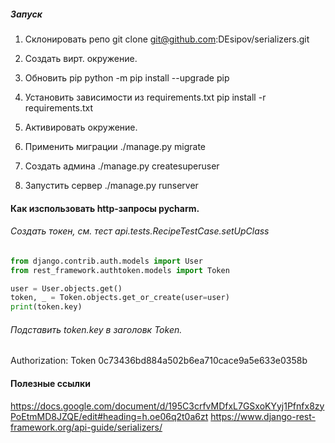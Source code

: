 ##### Запуск

1. Склонировать репо 
git clone git@github.com:DEsipov/serializers.git

1. Создать вирт. окружение.

1. Обновить pip
python -m pip install --upgrade pip

1. Установить зависимости из requirements.txt
pip install -r requirements.txt

1. Активировать окружение.

1. Применить миграции 
./manage.py migrate

1. Создать админа
./manage.py createsuperuser

1. Запустить сервер
./manage.py runserver


#### Как изспользовать http-запросы pycharm.


###### Создать токен, см. тест api.tests.RecipeTestCase.setUpClass

```python
from django.contrib.auth.models import User
from rest_framework.authtoken.models import Token

user = User.objects.get()
token, _ = Token.objects.get_or_create(user=user)
print(token.key)
```

###### Подставить token.key в заголовк Token.
Authorization: Token 0c73436bd884a502b6ea710cace9a5e633e0358b



#### Полезные ссылки
https://docs.google.com/document/d/195C3crfvMDfxL7GSxoKYyj1Pfnfx8zyPoEtmMD8JZQE/edit#heading=h.oe06q2t0a6zt
https://www.django-rest-framework.org/api-guide/serializers/

